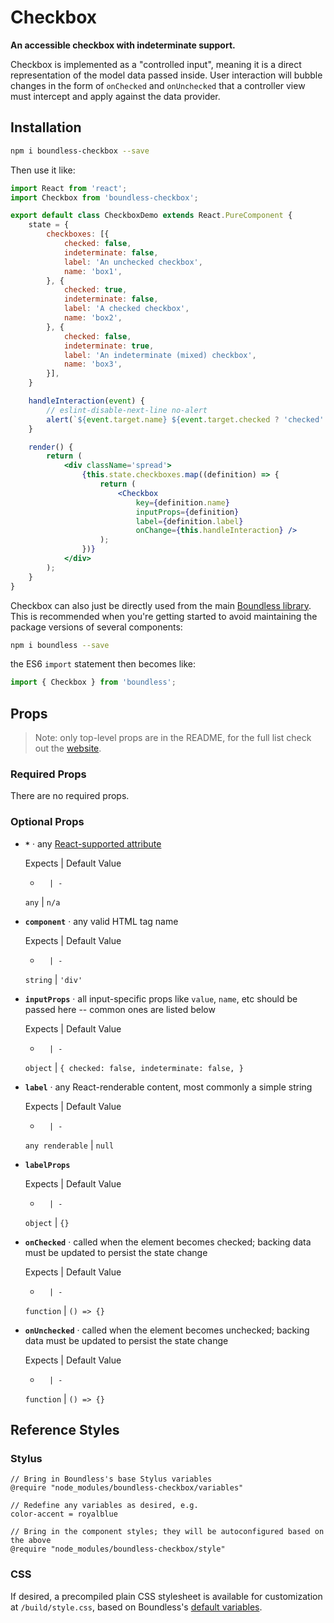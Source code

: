 <!---
THIS IS AN AUTOGENERATED FILE. EDIT PACKAGES/BOUNDLESS-CHECKBOX/INDEX.JS INSTEAD.
-->
# Checkbox

__An accessible checkbox with indeterminate support.__

Checkbox is implemented as a "controlled input", meaning it is a direct representation of the model data passed
inside. User interaction will bubble changes in the form of `onChecked` and `onUnchecked` that a controller
view must intercept and apply against the data provider.

## Installation

```bash
npm i boundless-checkbox --save
```

Then use it like:


```jsx
import React from 'react';
import Checkbox from 'boundless-checkbox';

export default class CheckboxDemo extends React.PureComponent {
    state = {
        checkboxes: [{
            checked: false,
            indeterminate: false,
            label: 'An unchecked checkbox',
            name: 'box1',
        }, {
            checked: true,
            indeterminate: false,
            label: 'A checked checkbox',
            name: 'box2',
        }, {
            checked: false,
            indeterminate: true,
            label: 'An indeterminate (mixed) checkbox',
            name: 'box3',
        }],
    }

    handleInteraction(event) {
        // eslint-disable-next-line no-alert
        alert(`${event.target.name} ${event.target.checked ? 'checked' : 'unchecked'}!\n\nThe input will now revert to its previous state because this demo does not persist model changes.`);
    }

    render() {
        return (
            <div className='spread'>
                {this.state.checkboxes.map((definition) => {
                    return (
                        <Checkbox
                            key={definition.name}
                            inputProps={definition}
                            label={definition.label}
                            onChange={this.handleInteraction} />
                    );
                })}
            </div>
        );
    }
}
```



Checkbox can also just be directly used from the main [Boundless library](https://www.npmjs.com/package/boundless). This is recommended when you're getting started to avoid maintaining the package versions of several components:

```bash
npm i boundless --save
```

the ES6 `import` statement then becomes like:

```js
import { Checkbox } from 'boundless';
```



## Props

> Note: only top-level props are in the README, for the full list check out the [website](http://boundless.js.org/Checkbox).

### Required Props

There are no required props.


### Optional Props

- __`*`__ &middot; any [React-supported attribute](https://facebook.github.io/react/docs/tags-and-attributes.html#html-attributes)

  Expects | Default Value
  -       | -
  `any` | `n/a`

- __`component`__ &middot; any valid HTML tag name

  Expects | Default Value
  -       | -
  `string` | `'div'`

- __`inputProps`__ &middot; all input-specific props like `value`, `name`, etc should be passed here -- common ones are listed below

  Expects | Default Value
  -       | -
  `object` | `{
    checked: false,
    indeterminate: false,
}`

- __`label`__ &middot; any React-renderable content, most commonly a simple string

  Expects | Default Value
  -       | -
  `any renderable` | `null`

- __`labelProps`__

  Expects | Default Value
  -       | -
  `object` | `{}`

- __`onChecked`__ &middot; called when the element becomes checked; backing data must be updated to persist the state change

  Expects | Default Value
  -       | -
  `function` | `() => {}`

- __`onUnchecked`__ &middot; called when the element becomes unchecked; backing data must be updated to persist the state change

  Expects | Default Value
  -       | -
  `function` | `() => {}`


## Reference Styles
### Stylus
```stylus
// Bring in Boundless's base Stylus variables
@require "node_modules/boundless-checkbox/variables"

// Redefine any variables as desired, e.g.
color-accent = royalblue

// Bring in the component styles; they will be autoconfigured based on the above
@require "node_modules/boundless-checkbox/style"
```

### CSS
If desired, a precompiled plain CSS stylesheet is available for customization at `/build/style.css`, based on Boundless's [default variables](https://github.com/enigma-io/boundless/blob/master/variables.styl).

